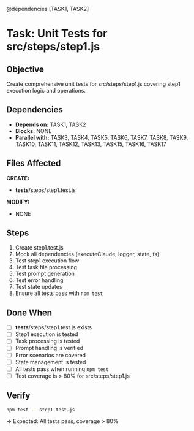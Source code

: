 @dependencies [TASK1, TASK2]
# Task: Unit Tests for src/steps/step1.js

## Objective
Create comprehensive unit tests for src/steps/step1.js covering step1 execution logic and operations.

## Dependencies
- **Depends on:** TASK1, TASK2
- **Blocks:** NONE
- **Parallel with:** TASK3, TASK4, TASK5, TASK6, TASK7, TASK8, TASK9, TASK10, TASK11, TASK12, TASK13, TASK15, TASK16, TASK17

## Files Affected
**CREATE:**
- __tests__/steps/step1.test.js

**MODIFY:**
- NONE

## Steps
1. Create step1.test.js
2. Mock all dependencies (executeClaude, logger, state, fs)
3. Test step1 execution flow
4. Test task file processing
5. Test prompt generation
6. Test error handling
7. Test state updates
8. Ensure all tests pass with `npm test`

## Done When
- [ ] __tests__/steps/step1.test.js exists
- [ ] Step1 execution is tested
- [ ] Task processing is tested
- [ ] Prompt handling is verified
- [ ] Error scenarios are covered
- [ ] State management is tested
- [ ] All tests pass when running `npm test`
- [ ] Test coverage is > 80% for src/steps/step1.js

## Verify
```bash
npm test -- step1.test.js
```
→ Expected: All tests pass, coverage > 80%
